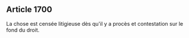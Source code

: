 Article 1700
----
La chose est censée litigieuse dès qu'il y a procès et contestation sur le fond
du droit.
